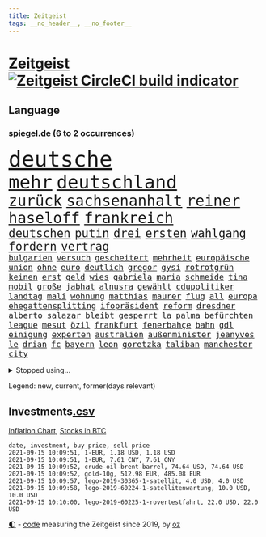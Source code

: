```yaml
---
title: Zeitgeist
tags: __no_header__, __no_footer__
---
```


# [Zeitgeist](https://oliz.io/zeitgeist/) [![Zeitgeist CircleCI build indicator](https://circleci.com/gh/ooz/zeitgeist.svg?style=shield)](https://circleci.com/gh/ooz/zeitgeist)

## Language

<h3><a href="https://www.spiegel.de" target="_blank">spiegel.de</a> (6 to 2 occurrences)</h3>
<p style="font-family:monospace">
<span style="font-size:32pt"><a href="news_links.html#deutsche" class="current">deutsche</a></span>
<br>
<span style="font-size:27pt"><a href="news_links.html#mehr" class="current">mehr</a></span>
<span style="font-size:27pt"><a href="news_links.html#deutschland" class="current">deutschland</a></span>
<br>
<span style="font-size:22pt"><a href="news_links.html#zurück" class="current">zurück</a></span>
<span style="font-size:22pt"><a href="news_links.html#sachsenanhalt" class="current">sachsenanhalt</a></span>
<span style="font-size:22pt"><a href="news_links.html#reiner" class="current">reiner</a></span>
<span style="font-size:22pt"><a href="news_links.html#haseloff" class="current">haseloff</a></span>
<span style="font-size:22pt"><a href="news_links.html#frankreich" class="current">frankreich</a></span>
<br>
<span style="font-size:17pt"><a href="news_links.html#deutschen" class="current">deutschen</a></span>
<span style="font-size:17pt"><a href="news_links.html#putin" class="current">putin</a></span>
<span style="font-size:17pt"><a href="news_links.html#drei" class="current">drei</a></span>
<span style="font-size:17pt"><a href="news_links.html#ersten" class="current">ersten</a></span>
<span style="font-size:17pt"><a href="news_links.html#wahlgang" class="new">wahlgang</a></span>
<span style="font-size:17pt"><a href="news_links.html#fordern" class="current">fordern</a></span>
<span style="font-size:17pt"><a href="news_links.html#vertrag" class="current">vertrag</a></span>
<br>
<span style="font-size:12pt"><a href="news_links.html#bulgarien" class="current">bulgarien</a></span>
<span style="font-size:12pt"><a href="news_links.html#versuch" class="current">versuch</a></span>
<span style="font-size:12pt"><a href="news_links.html#gescheitert" class="current">gescheitert</a></span>
<span style="font-size:12pt"><a href="news_links.html#mehrheit" class="current">mehrheit</a></span>
<span style="font-size:12pt"><a href="news_links.html#europäische" class="current">europäische</a></span>
<span style="font-size:12pt"><a href="news_links.html#union" class="current">union</a></span>
<span style="font-size:12pt"><a href="news_links.html#ohne" class="current">ohne</a></span>
<span style="font-size:12pt"><a href="news_links.html#euro" class="current">euro</a></span>
<span style="font-size:12pt"><a href="news_links.html#deutlich" class="current">deutlich</a></span>
<span style="font-size:12pt"><a href="news_links.html#gregor" class="current">gregor</a></span>
<span style="font-size:12pt"><a href="news_links.html#gysi" class="current">gysi</a></span>
<span style="font-size:12pt"><a href="news_links.html#rotrotgrün" class="current">rotrotgrün</a></span>
<span style="font-size:12pt"><a href="news_links.html#keinen" class="current">keinen</a></span>
<span style="font-size:12pt"><a href="news_links.html#erst" class="current">erst</a></span>
<span style="font-size:12pt"><a href="news_links.html#geld" class="current">geld</a></span>
<span style="font-size:12pt"><a href="news_links.html#wies" class="current">wies</a></span>
<span style="font-size:12pt"><a href="news_links.html#gabriela" class="new">gabriela</a></span>
<span style="font-size:12pt"><a href="news_links.html#maria" class="current">maria</a></span>
<span style="font-size:12pt"><a href="news_links.html#schmeide" class="new">schmeide</a></span>
<span style="font-size:12pt"><a href="news_links.html#tina" class="current">tina</a></span>
<span style="font-size:12pt"><a href="news_links.html#mobil" class="new">mobil</a></span>
<span style="font-size:12pt"><a href="news_links.html#große" class="current">große</a></span>
<span style="font-size:12pt"><a href="news_links.html#jabhat" class="new">jabhat</a></span>
<span style="font-size:12pt"><a href="news_links.html#alnusra" class="new">alnusra</a></span>
<span style="font-size:12pt"><a href="news_links.html#gewählt" class="current">gewählt</a></span>
<span style="font-size:12pt"><a href="news_links.html#cdupolitiker" class="current">cdupolitiker</a></span>
<span style="font-size:12pt"><a href="news_links.html#landtag" class="current">landtag</a></span>
<span style="font-size:12pt"><a href="news_links.html#mali" class="current">mali</a></span>
<span style="font-size:12pt"><a href="news_links.html#wohnung" class="current">wohnung</a></span>
<span style="font-size:12pt"><a href="news_links.html#matthias" class="current">matthias</a></span>
<span style="font-size:12pt"><a href="news_links.html#maurer" class="current">maurer</a></span>
<span style="font-size:12pt"><a href="news_links.html#flug" class="current">flug</a></span>
<span style="font-size:12pt"><a href="news_links.html#all" class="current">all</a></span>
<span style="font-size:12pt"><a href="news_links.html#europa" class="current">europa</a></span>
<span style="font-size:12pt"><a href="news_links.html#ehegattensplitting" class="current">ehegattensplitting</a></span>
<span style="font-size:12pt"><a href="news_links.html#ifopräsident" class="new">ifopräsident</a></span>
<span style="font-size:12pt"><a href="news_links.html#reform" class="current">reform</a></span>
<span style="font-size:12pt"><a href="news_links.html#dresdner" class="current">dresdner</a></span>
<span style="font-size:12pt"><a href="news_links.html#alberto" class="new">alberto</a></span>
<span style="font-size:12pt"><a href="news_links.html#salazar" class="new">salazar</a></span>
<span style="font-size:12pt"><a href="news_links.html#bleibt" class="current">bleibt</a></span>
<span style="font-size:12pt"><a href="news_links.html#gesperrt" class="current">gesperrt</a></span>
<span style="font-size:12pt"><a href="news_links.html#la" class="current">la</a></span>
<span style="font-size:12pt"><a href="news_links.html#palma" class="current">palma</a></span>
<span style="font-size:12pt"><a href="news_links.html#befürchten" class="current">befürchten</a></span>
<span style="font-size:12pt"><a href="news_links.html#league" class="current">league</a></span>
<span style="font-size:12pt"><a href="news_links.html#mesut" class="current">mesut</a></span>
<span style="font-size:12pt"><a href="news_links.html#özil" class="current">özil</a></span>
<span style="font-size:12pt"><a href="news_links.html#frankfurt" class="current">frankfurt</a></span>
<span style="font-size:12pt"><a href="news_links.html#fenerbahçe" class="current">fenerbahçe</a></span>
<span style="font-size:12pt"><a href="news_links.html#bahn" class="current">bahn</a></span>
<span style="font-size:12pt"><a href="news_links.html#gdl" class="current">gdl</a></span>
<span style="font-size:12pt"><a href="news_links.html#einigung" class="current">einigung</a></span>
<span style="font-size:12pt"><a href="news_links.html#experten" class="current">experten</a></span>
<span style="font-size:12pt"><a href="news_links.html#australien" class="current">australien</a></span>
<span style="font-size:12pt"><a href="news_links.html#außenminister" class="current">außenminister</a></span>
<span style="font-size:12pt"><a href="news_links.html#jeanyves" class="new">jeanyves</a></span>
<span style="font-size:12pt"><a href="news_links.html#le" class="current">le</a></span>
<span style="font-size:12pt"><a href="news_links.html#drian" class="new">drian</a></span>
<span style="font-size:12pt"><a href="news_links.html#fc" class="current">fc</a></span>
<span style="font-size:12pt"><a href="news_links.html#bayern" class="current">bayern</a></span>
<span style="font-size:12pt"><a href="news_links.html#leon" class="current">leon</a></span>
<span style="font-size:12pt"><a href="news_links.html#goretzka" class="current">goretzka</a></span>
<span style="font-size:12pt"><a href="news_links.html#taliban" class="current">taliban</a></span>
<span style="font-size:12pt"><a href="news_links.html#manchester" class="current">manchester</a></span>
<span style="font-size:12pt"><a href="news_links.html#city" class="current">city</a></span>
</p>
<details>
<summary>Stopped using...</summary>
<p class="former" style="font-size:12pt">
ankommt(330) verschiedene(330) abends(329) elfmeter(329) ikone(329) lufthansa(329) mainz(329) profi(329) alex(328) angespannt(328) bidens(328) flüchtlingscamp(328) kündigen(328) oberbürgermeister(328) richten(328) tobt(328) coronafällen(327) ecuador(327) erteilt(327) genannt(327) schwedische(327) tatverdächtige(327) ulm(327) coronaausbruch(326) ebenfalls(326) erinnerungen(326) gewaltig(326) irgendwann(326) kurve(326) nachfolgerin(326) nachruf(326) netzwerken(326) teslachef(326) versprach(326) übergriffe(326) for(325) gestohlen(325) herkunft(325) kauf(325) parteichef(325) streicht(325) verstöße(325) abgang(324) aktien(324) besetzung(324) ertragen(324) gemeinden(324) legte(324) republikanische(324) ring(324) schließlich(324) treibt(324) zeitalter(324) a2(323) amtszeit(323) aufgefallen(323) berufung(323) bundestags(323) chinesischer(323) coronaimpfstoffe(323) gehalt(323) gerhard(323) gesunken(323) influencer(323) linie(323) locken(323) mächtige(323) niveau(323) verlängern(323) villa(323) weitergeht(323) 7(322) absturz(322) ausgeschlossen(322) auslöser(322) bundesligavorschau(322) entwickelt(322) erlaubt(322) fanexperten(322) geteilt(322) herausforderer(322) lastwagen(322) mütter(322) normalen(322) protest(322) tippen(322) toren(322) unterschiede(322) walter(322) zahlung(322) zusammenhang(322) anstieg(321) brutale(321) daraufhin(321) draußen(321) herdenimmunität(321) kriterien(321) sicherheitsbehörden(321) thailand(321) tieren(321) unserem(321) vergeben(321) vorm(321) ziele(321) zwingt(321) diskussion(320) enger(320) gewissen(320) kippen(320) kochen(320) lagen(320) lebens(320) sports(320) standen(320) veröffentlichte(320) 29(319) abgeordneten(319) aufgehoben(319) bestes(319) bielefeld(319) bus(319) deutet(319) elefanten(319) erschweren(319) globalen(319) katastrophale(319) meuthen(319) nachspiel(319) nachwuchs(319) profitierte(319) schröder(319) solle(319) streitkräfte(319) verriet(319) viertel(319) zoll(319) äthiopien(319) 48(318) attentat(318) augen(318) erstaunlich(318) forderung(318) geldstrafe(318) harter(318) milde(318) nicola(318) oppositionellen(318) rechtlich(318) ronald(318) schriftstellerin(318) schulkinder(318) sendet(318) stellten(318) temperaturen(318) tourismus(318) vorschläge(318) 42(317) bestätigen(317) deutlichen(317) doktorarbeit(317) dominiert(317) emotional(317) flughäfen(317) freiheitsstrafe(317) gleiche(317) kostenlose(317) kretschmer(317) leichte(317) längere(317) riss(317) spanischen(317) tweet(317) venezuela(317) wehrte(317) zweitligist(317) befreit(316) beschließen(316) bodo(316) entlassen(316) favoriten(316) game(316) ramelow(316) symptome(316) usschauspielerin(316) uswirtschaft(316) 27(315) abgehört(315) ausflug(315) beschwerden(315) brite(315) konjunktur(315) länderchefs(315) möglichst(315) passt(315) schlimmste(315) sohnes(315) studium(315) terroristischen(315) umgehend(315) umweltministerin(315) verhindert(315) verurteilen(315) zwang(315) überprüft(315) 32jährige(314) finanziell(314) freiwillige(314) genutzt(314) höchst(314) lüge(314) mutige(314) verletzung(314) vorzeitige(314) auslösen(313) ewig(313) feld(313) herzogin(313) sven(313) umsatz(313) weltverband(313) zuständige(313) auseinandersetzungen(312) emissionen(312) entsteht(312) goldenen(312) hotels(312) signalisiert(312) wahlrechtsreform(312) wirtschaftlichen(312) coronatests(311) datenanalyse(311) fit(311) half(311) koch(311) luca(311) patient(311) schief(311) schloss(311) baustelle(310) belege(310) fußballprofi(310) gelöst(310) mitteln(310) motiv(310) olympische(310) psychische(310) taiwan(310) teamkollegen(310) zurückhaltend(310) besitz(309) halb(309) nachgewiesen(309) privat(309) abouchaker(308) arafat(308) frachter(308) normale(308) ratgeberkolumne(308) schönsten(308) strände(308) beschossen(307) brechen(307) spüren(307) taktik(307) zigaretten(307) auflagen(306) christdemokraten(306) geländewagen(306) höhen(306) love(306) premierministers(306) reichsten(306) tiefen(306) vermeintlichen(306) 23(305) gästen(305) konsum(305) näher(305) rechtzeitig(305) womit(305) 54(304) diversität(304) finnland(304) gründung(304) segen(304) auffällig(303) brennt(303) genehmigt(303) sachsens(303) schlechtes(303) afrikanischen(302) astronauten(302) echten(302) green(302) letztes(302) orten(302) parallelen(302) prinzip(302) reduzieren(302) fürth(301) greuther(301) legende(301) nationalteam(301) sturgeon(301) sydney(301) verkehrschaos(301) wusste(301) fehlern(300) jeff(300) pfund(300) schockiert(300) testet(300) präsenz(299) erschießt(298) janine(298) kostenlos(298) vermeintlich(298) chats(297) dachten(297) gewahrsam(297) kate(297) wrack(297) wölfe(297) kippt(296) registrieren(296) landesweit(295) unterschrieben(295) wohnort(295) arminia(294) fortsetzung(294) französischer(294) training(294) wütende(294) dreieinhalb(293) einbruch(293) justizminister(293) bangt(292) vorbereitung(292) künstliche(291) riskant(291) teilt(291) fusion(290) gerichte(290) mitarbeiterin(290) tätern(290) coronaeinschränkungen(289) jadon(289) vertagt(289) 47(288) betreibt(288) wertvolle(288) einblick(287) schwung(287) 2010(285) seuche(285) bezos(284) gehabt(284) uhaft(284) feierten(283) gelegen(283) a7(281) guatemala(281) identität(281) royale(281) schritten(281) verpasste(281) bruno(280) kriegsverbrechen(280) staatlichen(280) anfühlt(279) beschuldigte(279) hongkongs(279) jason(278) abiy(277) beobachtung(277) personalie(277) unterstützte(277) ursprünglich(277) prägte(275) held(274) vertraute(274) spionage(273) drohne(272) geist(272) herausforderungen(271) tigray(271) inselstaat(270) wettert(270) bbc(269) service(269) inhaftierten(267) christina(266) karliczek(266) roethe(266) schusswechsel(266) ufer(266) tragische(265) olympiasiegerin(264) weiterkommen(264) päckchen(263) sancho(262) flüchteten(260) last(260) 32jährigen(259) querdenkern(259) marine(257) bundesagentur(256) ausweg(255) hitler(255) klares(255) berührt(253) fabian(253) helmut(253) bären(252) podest(252) hackern(248) befunden(247) nachkommen(246) morrison(243) spione(243) bundestagsabgeordnete(240) londons(240) rekorde(240) aufgespürt(238) motivation(238) singt(234) wissler(233) israelis(230) schlüssel(230) irgendwie(228) serviert(227) lieferketten(226) dosis(224) urlaubsinsel(223) enkel(222) jagt(222) räumte(222) höhenflug(221) glücklicher(220) hacken(220) testpflicht(219) englischer(217) höheres(217) sehe(217) diagnose(216) franken(214) behält(213) pommes(213) wiedervereinigung(213) geheimen(211) zwingend(211) hochansteckende(208) horten(208) amazons(207) häusern(206) sondersitzung(205) großstadt(203) student(203) überragenden(203) ostdeutsche(202) bekannter(201) fuhren(201) datingapp(200) falschaussagen(199) macher(199) radio(199) hilton(198) passagier(198) pokal(198) mediatorin(196) trinken(196) belästigt(195) hubert(194) wählern(194) aufgebrochen(192) bundesweiten(192) grab(190) inszenierte(190) übergangsregierung(190) nachgebessert(189) stören(189) konkreter(188) alfons(185) hörmann(185) solidarisieren(185) recherche(184) millionenstrafe(182) palästinensern(181) relevant(181) beschwert(180) impfschutz(180) myanmars(180) gereicht(178) ambitioniertes(177) turbulenzen(177) emilia(175) verruf(175) angriffs(174) schiedsrichterinnen(174) verletzter(174) missbrauchsvorwürfen(173) auswirkt(170) begleitete(170) grundrechte(170) paaren(170) mitgebracht(169) wildnis(169) bestsellerautor(168) pilotprojekt(168) tierschützer(167) ruin(166) beeindruckt(165) don't(165) kritischer(165) zurückholen(165) südwesten(164) aufzuheben(163) buffett(161) bälle(161) freizugeben(161) untermauert(161) impfpässe(160) übersehen(157) südosten(155) erklärungsnot(153) lokführern(153) gastgewerbe(151) raymond(150) gekracht(149) topfavorit(147) wochenrückblick(147) reis(146) erspart(145) forciert(145) belegschaft(144) gespült(144) l(144) ausreichen(143) negativer(143) reisenden(143) dingen(142) mitverantwortlich(141) thrones(140) stammspieler(139) anbau(138) sozialwohnungen(138) escooter(137) forscht(137) passau(137) labourpartei(136) mittelamerika(135) vehement(135) airline(134) berlinneukölln(133) ozean(133) regionale(133) pillen(132) aussteigen(131) erstimpfungen(131) geehrt(131) höchster(131) kompetenzen(130) stocken(129) steinzeit(128) vereinzelt(127) eiltempo(124) linda(124) willkommen(124) vorgesetzten(123) begründete(122) nett(122) aufhören(121) verabschiedete(119) langjährigen(117) unwürdige(117) vollzieht(117) übereilt(117) gesprächsbereitschaft(116) club(115) kurt(115) zerschlug(115) japanischen(114) mundnasenschutz(113) überflüssig(113) ehrgeizigere(112) weh(112) blue(111) notwendigen(111) origin(111) eingeschläfert(110) springreiten(110) lebensgefährlichen(109) maßstab(109) spitzenkandidatur(109) schwerfällt(107) spritzen(107) 32jähriger(106) anfangs(106) badeunfall(106) berechnungen(106) genesen(106) sommerferien(106) blues(105) disziplinen(105) hingelegt(105) kahn(105) cotrainer(104) beschlossene(103) geknackt(103) haaren(102) stolpert(102) weltklimarat(102) 18jährigen(101) akzeptabel(101) cdukanzlerkandidaten(101) zurückzukehren(100) benötigten(99) mögliches(99) rauschgift(99) svenja(99) 21jährige(98) polizeikontrolle(98) sensible(98) catherine(97) co₂preis(97) plastik(97) bildungsminister(96) eigner(96) elternteil(96) vorgedrungen(96) disziplinarkammer(93) profiklubs(92) bremste(91) düsteres(91) heben(91) populistischen(91) seifert(91) thriller(91) ankam(90) dauerproblem(90) fußballklub(90) lastwagenfahrer(90) tonne(90) zwanzig(90) geprellt(89) sportgericht(89) videoaufnahmen(89) bundesaußenminister(88) draxler(88) heizöl(88) israelischer(88) vorgang(88) werdenden(88) älterer(88) basteln(87) klemmt(87) dänemarks(86) eingewechselt(86) geschehnisse(86) bedingungsloses(85) flohen(85) grundeinkommen(85) impfskeptiker(85) kontern(85) nrwcdu(85) datingportal(84) eingeladen(84) herrn(84) pedro(84) bezahlten(83) bitteren(83) heißer(83) legal(83) linkenbundestagsabgeordnete(83) rasenmäher(83) unterstellt(83) luftfahrt(82) testzentren(82) laune(81) offizieller(81) ausbildungsplätze(80) quittung(80) syrern(80) wall(80) dünner(79) kreuzbandriss(79) kinderimpfung(78) brentford(77) milliardenbetrag(77) raschen(77) again(76) drehbücher(76) sowieso(76) weser(76) wettkampf(76) aktionäre(75) fehle(75) litauens(75) malaysischen(75) nokia(75) wim(75) a24(74) jacht(74) scheele(74) bezichtigt(73) coronabürgertests(73) formiert(73) immunisierungsquote(73) parkplatz(73) umfang(73) vatikans(73) anhaltender(72) befragung(72) bundestrainerin(72) ifoumfrage(72) linkenabgeordneten(72) mitspielt(72) poesie(72) psychologen(72) umweltschäden(72) wahlfälschung(72) analysieren(71) bevorzugt(71) entwerfen(71) gewittern(71) rufmord(71) eingemischt(70) exilbelarussen(70) furchtbar(70) linkenabgeordnete(70) machtübergabe(70) marktführer(70) olympiapremiere(70) abgekommen(69) clarke(69) flair(69) schmetterlinge(69) spaziergänger(69) zunehmender(69) biss(68) einstiger(68) epidemischen(68) volk(68) co₂preise(67) einfachsten(67) erhöhte(67) eröffnung(67) gefährliches(67) heiß(67) militärflugzeug(67) morgens(67) netzwerks(67) sarajevo(67) schultern(67) selbstvermarktung(67) auszumachen(66) exmanager(66) fortsetzen(66) hilfsgelder(66) quatsch(66) sanktionsdrohungen(66) sek(66) twittern(66) adac(65) begegnungen(65) umgestürzte(65) 16000(64) sardinien(64) überraschungsteam(64) abzuziehen(63) deutschlandkoalition(63) fehlenden(63) frühzeitig(63) lucas(63) maul(63) publikums(63) boko(62) dhl(62) einstige(62) feldzug(62) haram(62) präsidium(62) vorprodukten(62) antisemitisch(61) ruckelig(61) zuließen(61) befassen(60) erschreckend(60) geschichtepodcast(60) glaubten(60) lkwunfall(60) segelflugzeugs(60) talibanoffensive(60) vetter(60) alarmbereitschaft(59) depp(59) entstehung(59) liebt(59) müht(59) pogba(59) exministerpräsident(58) gerichten(58) helferin(58) historischem(58) hitzewelle(58) mauerbau(58) ki(57) ruht(57) schwulen(57) verabschieden(57) begleitung(56) fehlendem(56) gewitterrisiko(56) kannibale(56) quarantäneregeln(56) tankstelle(56) usbundesstaats(56) widersacher(56) aufsteiger(55) bekennt(55) besetzten(55) campo(55) erinnerte(55) erwähnt(55) getrieben(55) innenministeriums(55) machbar(55) schimpft(55) vorwarnung(55) achtjähriger(54) gewalttaten(54) schrumpft(54) thronfolge(54) ausgabe(53) coronadeltavariante(53) ordentlich(53) rezepte(53) schwiegervater(53) seenot(53) wesentlich(53) brillierte(52) coronafall(52) reibungslos(52) dschihad(51) kämpften(51) prangern(51) startbahn(51) verwandten(51) zeitungen(51) 18000(50) algerien(50) at(50) deltamutation(50) emaus(50) fallschirmspringer(50) verharmlost(50) vilnius(50) australischen(49) bessert(49) gewitterfront(49) gleichgeschlechtliche(49) handlungsbedarf(49) heftiges(49) stilkritik(49) aktienpakets(48) canadier(48) düster(48) spdfraktion(48) suchtrupps(48) unwetterwarnung(48) 82jährige(47) 9(47) autozulieferer(47) dark(47) fazit(47) great(47) hella(47) infrastrukturpaket(47) motivieren(47) phuket(47) streitpunkte(47) thailands(47) urabstimmung(47) vaart(47) aiwanger(46) bamf(46) dramen(46) moskauer(46) onlinewerbung(46) traute(46) verfehlen(46) beschuldigungen(45) defender(45) ferienzeit(45) festgehalten(45) lebenswerk(45) mächtigen(45) propagandasender(45) rekordzahl(45) rt(45) verbunden(45) a5(44) ankündigungen(44) gigafactory(44) klimaschäden(44) schimpfte(44) wahlkampfthema(44) elfmeterschießen(43) grüßt(43) komplizierten(43) lodern(43) ausnahmespieler(42) begegnen(42) bergungsarbeiten(42) billion(42) drehbuchautor(42) leichenfunde(42) 1300(41) angreifen(41) booten(41) hitzerekord(41) kürzen(41) meeting(41) rekordwert(41) wetterbedingungen(41) zerwürfnis(41) überflutet(41) überfluteten(41) afghanistanrückkehrer(40) beendigung(40) förderte(40) marschieren(40) parlamentarischer(40) talibanvormarsch(40) tauchte(40) viertelmillion(40) zurückgewinnen(40) ansteckenden(39) verfehlte(39) bezirksamt(38) boykottiert(38) kamtschatka(38) zunehmenden(38) zurückgehen(38) mountain(37) rette(37) zusatzeinnahmen(37) amazongründer(36) brandenburgische(36) coronastrategie(36) eingefahren(36) errichtung(36) sendebetrieb(36) thiel(36) waschen(36) zentren(36) zuschauende(36) 78jährige(35) cartoonisten(35) karibikstaat(35) karrierecoach(35) karrierecoaches(35) landsleute(35) perfekten(35) unbeschwert(35) warnstufe(35) evans(34) kanadier(34) operiert(34) parlamentarische(34) provinzhauptstädte(34) präsentierte(34) trockenheit(34) versionen(34) fotografie(33) oberbayern(33) plünderungen(33) ältester(33) adresse(32) bundestages(32) hausarbeit(32) krönung(32) legend(32) lesung(32) pakt(32) provinzen(31) touristenmassen(31) türkischem(31) vorgezogenen(31) wohnwagen(31) zähne(31) ätna(31) abwärtstrend(30) aufzutreten(30) bezieht(30) impfzahlen(30) litt(30) bestattet(29) drohnenaufnahmen(29) einzelzeitfahren(29) rauch(29) sapporo(29) anstatt(28) betrügerbande(28) jahrhundertflut(28) katastrophenfall(28) mandat(28) mittels(28) starspieler(28) einzusetzen(27) geplantem(27) grütters(27) kulturstaatsministerin(27) nationalparks(27) präsidentenpalast(27) festgelegt(26) koalitionen(26) kubaner(26) notfall(26) rechner(26) schlamm(26) ungenau(26) planet(25) schweizerin(25) widmen(25) gebiete(24) immobilienmarkt(24) konzerns(24) positiver(24) umfragewerten(24) verhaftungen(24) ernannt(23) flugplatz(23) kolumbianische(23) nordrheinwestfalens(23) polnischen(23) bestzeit(22) datenbank(22) dörfer(22) sturzfluten(22) allgemeinwissen(21) cduchefs(21) gründete(21) kreuzfahrtschiffe(21) missbrauchsvorwürfe(21) monika(21) soforthilfe(21) sportlern(21) trauernden(21) veröffentlichen(21) wissenstest(21) chancenverwertung(20) dachgesellschaft(20) kollision(20) regelwerk(20) topmanager(20) vwdieselskandal(20) völker(20) zdfsommerinterview(20) überarbeitet(20) 49jährige(19) badegast(19) handballer(19) kostenlosen(19) ministerpräsidentenkonferenz(19) vermehren(19) vibrionen(19) 87(18) abzustoßen(18) afghaninnen(18) dächer(18) patzte(18) sportart(18) starttermin(18) bedrohungslage(17) beschädigte(17) hello(17) jacobs(17) anlässlich(16) rückkehrer(16) sportarten(16) unzeit(16) abwesenheit(15) bibliothek(15) einsam(15) endlose(15) entlastung(15) erbeutete(15) fields(15) glänzen(15) ravensburg(15) rollende(15) aufgeregt(14) auslandsvertretung(14) drogeneinfluss(14) flutfolgen(14) judo(14) kajakvierer(14) liveblog(14) nena(14) olympiaüberblick(14) olympionikin(14) rauhe(14) totalschaden(14) abitur(13) absoluter(13) aigner(13) angestiegen(13) impfangebote(13) straßenverkehrsordnung(13) wassermangel(13) 35jähriger(12) argwohn(12) brandkatastrophe(12) pferde(12) schauer(12) staatsmedien(12) verprellt(12) asiens(11) aufbruchstimmung(11) bezog(11) fegt(11) gräueltaten(11) stellvertreter(11) tvansprache(11) umweltministerium(11)
</p>
</details>
<p>Legend: <span class="new">new</span>, <span class="current">current</span>, <span class="former">former(days relevant)</span></p>

## Investments[.csv](investments.csv)

[Inflation Chart](https://inflationchart.com),
[Stocks in BTC](https://stonksinbtc.xyz/)

```
date, investment, buy price, sell price
2021-09-15 10:09:51, 1-EUR, 1.18 USD, 1.18 USD
2021-09-15 10:09:51, 1-EUR, 7.61 CNY, 7.61 CNY
2021-09-15 10:09:52, crude-oil-brent-barrel, 74.64 USD, 74.64 USD
2021-09-15 10:09:52, gold-10g, 512.98 EUR, 485.08 EUR
2021-09-15 10:09:57, lego-2019-30365-1-satellit, 4.0 USD, 4.0 USD
2021-09-15 10:09:58, lego-2019-60224-1-satellitenwartung, 10.0 USD, 10.0 USD
2021-09-15 10:10:00, lego-2019-60225-1-rovertestfahrt, 22.0 USD, 22.0 USD
```

<footer>
<a href="javascript:toggleTheme()" class="nav">🌓</a>
- <a href="https://github.com/ooz/zeitgeist">code</a> measuring the Zeitgeist since 2019, by <a href="https://oliz.io">oz</a>
</footer>

